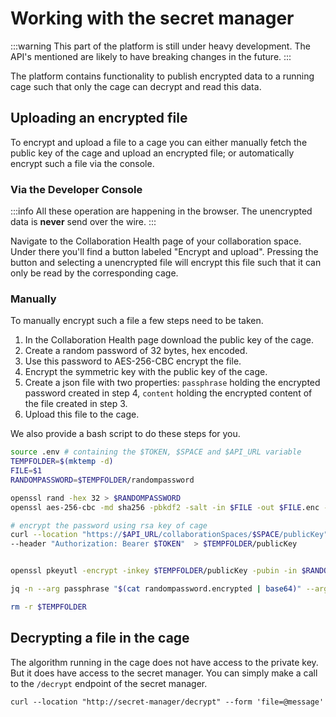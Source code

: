 # Working with the secret manager

:::warning
This part of the platform is still under heavy development. The API's mentioned are likely to have breaking changes in the future.
:::

The platform contains functionality to publish encrypted data to a running cage such that only the cage can decrypt and read this data.

## Uploading an encrypted file

To encrypt and upload a file to a cage you can either manually fetch the public key of the cage and upload an encrypted file; or automatically encrypt such a file via the console.

### Via the Developer Console

:::info
All these operation are happening in the browser. The unencrypted data is **never** send over the wire.
:::

Navigate to the Collaboration Health page of your collaboration space. Under there you'll find a button labeled "Encrypt and upload".
Pressing the button and selecting a unencrypted file will encrypt this file such that it can only be read by the corresponding cage.


### Manually

To manually encrypt such a file a few steps need to be taken.

1. In the Collaboration Health page download the public key of the cage.
2. Create a random password of 32 bytes, hex encoded.
3. Use this password to AES-256-CBC encrypt the file.
4. Encrypt the symmetric key with the public key of the cage.
5. Create a json file with two properties: `passphrase` holding the encrypted password created in step 4, `content` holding the encrypted content of the file created in step 3.
6. Upload this file to the cage.

We also provide a bash script to do these steps for you.

```bash
source .env # containing the $TOKEN, $SPACE and $API_URL variable
TEMPFOLDER=$(mktemp -d)
FILE=$1
RANDOMPASSWORD=$TEMPFOLDER/randompassword

openssl rand -hex 32 > $RANDOMPASSWORD
openssl aes-256-cbc -md sha256 -pbkdf2 -salt -in $FILE -out $FILE.enc -pass file:$RANDOMPASSWORD

# encrypt the password using rsa key of cage
curl --location "https://$API_URL/collaborationSpaces/$SPACE/publicKey" \
--header "Authorization: Bearer $TOKEN"  > $TEMPFOLDER/publicKey


openssl pkeyutl -encrypt -inkey $TEMPFOLDER/publicKey -pubin -in $RANDOMPASSWORD -out randompassword.encrypted

jq -n --arg passphrase "$(cat randompassword.encrypted | base64)" --arg file "$(cat $FILE.enc | base64)" '{"passphrase":$passphrase, "content": $file}' > message

rm -r $TEMPFOLDER
```

## Decrypting a file in the cage

The algorithm running in the cage does not have access to the private key. But it does have access to the secret manager.
You can simply make a call to the `/decrypt` endpoint of the secret manager.

```
curl --location "http://secret-manager/decrypt" --form 'file=@message'
```